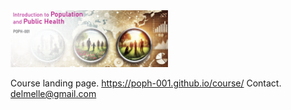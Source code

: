 <img src="banner5.png" alt="Banner Image" style="width: 50%; height: auto;" />

Course landing page. https://poph-001.github.io/course/
Contact. delmelle@gmail.com
